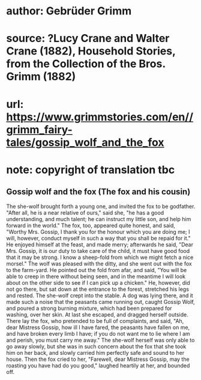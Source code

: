 # author: Gebrüder Grimm
# source: ?Lucy Crane and Walter Crane (1882), Household Stories, from the Collection of the Bros. Grimm (1882)
# url: https://www.grimmstories.com/en//grimm_fairy-tales/gossip_wolf_and_the_fox
# note: copyright of translation tbc

## Gossip wolf and the fox (The fox and his cousin) 

The she-wolf brought forth a young one, and invited the fox to be
godfather. "After all, he is a near relative of ours," said she, "he
has a good understanding, and much talent; he can instruct my little
son, and help him forward in the world." The fox, too, appeared quite
honest, and said, "Worthy Mrs. Gossip, I thank you for the honour which
you are doing me; I will, however, conduct myself in such a way that you
shall be repaid for it." He enjoyed himself at the feast, and made
merry; afterwards he said, "Dear Mrs. Gossip, it is our duty to take
care of the child, it must have good food that it may be strong. I know
a sheep-fold from which we might fetch a nice morsel." The wolf was
pleased with the ditty, and she went out with the fox to the farm-yard.
He pointed out the fold from afar, and said, "You will be able to creep
in there without being seen, and in the meantime I will look about on
the other side to see if I can pick up a chicken." He, however, did not
go there, but sat down at the entrance to the forest, stretched his legs
and rested. The she-wolf crept into the stable. A dog was lying there,
and it made such a noise that the peasants came running out, caught
Gossip Wolf, and poured a strong burning mixture, which had been
prepared for washing, over her skin. At last she escaped, and dragged
herself outside. There lay the fox, who pretended to be full of
complaints, and said, "Ah, dear Mistress Gossip, how ill I have fared,
the peasants have fallen on me, and have broken every limb I have; if
you do not want me to lie where I am and perish, you must carry me
away." The she-wolf herself was only able to go away slowly, but she
was in such concern about the fox that she took him on her back, and
slowly carried him perfectly safe and sound to her house. Then the fox
cried to her, "Farewell, dear Mistress Gossip, may the roasting you
have had do you good," laughed heartily at her, and bounded off.
